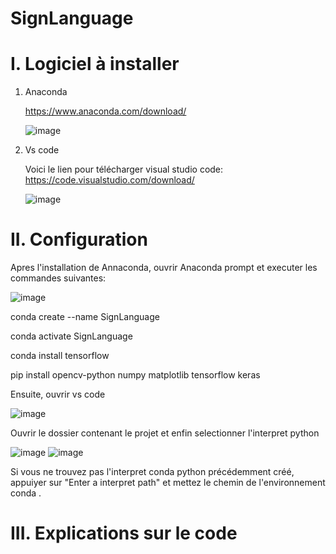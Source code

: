 # SignLanguage
# I. Logiciel à installer 
  1. Anaconda
     
     https://www.anaconda.com/download/
     
     ![image](https://github.com/Panjff/SignLanguage/assets/153745637/8cc585a1-e378-4a63-9e73-69f9b1113b88)

  3. Vs code

     Voici le lien pour télécharger visual studio code: https://code.visualstudio.com/download/
     
     ![image](https://github.com/Panjff/SignLanguage/assets/153745637/1e45f00e-7600-417d-86f5-6ed40388370b)


# II. Configuration

  Apres l'installation de Annaconda, ouvrir Anaconda prompt et executer les commandes suivantes:
  
  ![image](https://github.com/Panjff/SignLanguage/assets/153745637/3d275f7d-2545-4409-97c5-10ae07fa4f39)
  
  conda create --name SignLanguage
  
  conda activate SignLanguage
  
  conda install tensorflow
  
  pip install opencv-python numpy matplotlib tensorflow keras

  Ensuite, ouvrir vs code 

  ![image](https://github.com/Panjff/SignLanguage/assets/153745637/06e41a48-6151-401f-a382-840e47ab2cde)

  Ouvrir le dossier contenant le projet et enfin selectionner l'interpret python

  ![image](https://github.com/Panjff/SignLanguage/assets/153745637/e9130800-60c1-4204-976d-4810304e2b2c)
  ![image](https://github.com/Panjff/SignLanguage/assets/153745637/794fe8fe-17b5-4d1c-bfa5-fe7c67cc0596)

  Si vous ne trouvez pas l'interpret conda python précédemment créé, appuiyer sur "Enter a interpret path" et mettez le chemin de l'environnement conda .


# III. Explications sur le code 
